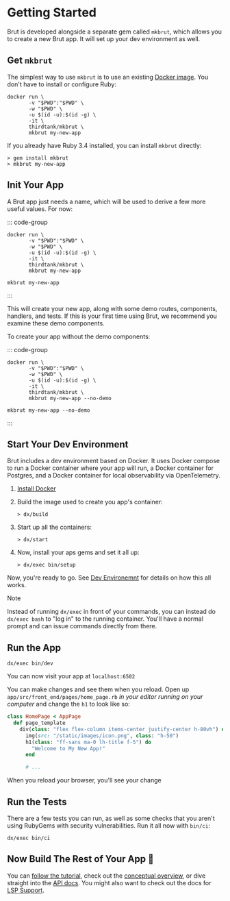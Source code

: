 # Getting Started

Brut is developed alongside a separate gem called `mkbrut`, which allows you to
create a new Brut app. It will set up your dev environment as well.

## Get `mkbrut`

The simplest way to use `mkbrut` is to use an existing [Docker image](https://hub.docker.com/repository/docker/thirdtank/mkbrut/general).  You don't have to install or configure Ruby:

```
docker run \
       -v "$PWD":"$PWD" \
       -w "$PWD" \
       -u $(id -u):$(id -g) \
       -it \
       thirdtank/mkbrut \
       mkbrut my-new-app
```

If you already have Ruby 3.4 installed, you can install `mkbrut` directly:

```
> gem install mkbrut
> mkbrut my-new-app
```

## Init Your App

A Brut app just needs a name, which will be used to derive a few more useful values.
For now:

::: code-group

``` [Docker-based]
docker run \
       -v "$PWD":"$PWD" \
       -w "$PWD" \
       -u $(id -u):$(id -g) \
       -it \
       thirdtank/mkbrut \
       mkbrut my-new-app
```

``` [RubyGems-based]
mkbrut my-new-app
```

:::

This will create your new app, along with some demo routes, components, handlers, and tests. If this is your first time using Brut, we recommend you examine these demo components.

To create your app without the demo components:

::: code-group

``` [Docker-based]
docker run \
       -v "$PWD":"$PWD" \
       -w "$PWD" \
       -u $(id -u):$(id -g) \
       -it \
       thirdtank/mkbrut \
       mkbrut my-new-app --no-demo
```

``` [RubyGems-based]
mkbrut my-new-app --no-demo
```

:::

## Start Your Dev Environment

Brut includes a dev environment based on Docker.  It uses Docker compose to run a
Docker container where your app will run, a Docker container for Postgres, and a
Docker container for local observability via OpenTelemetry.

1. [Install Docker](https://docs.docker.com/get-started/get-docker/)
2. Build the image used to create you app's container:

   ```
   > dx/build
   ```
3. Start up all the containers:

   ```
   > dx/start
   ```
4. Now, install your aps gems and set it all up:

   ```
   > dx/exec bin/setup
   ```

Now, you're ready to go.  See [Dev Environemnt](/dev-environment) for details on how
this all works.

> [!NOTE]
> Instead of running `dx/exec` in front of your commands, you
> can instead do `dx/exec bash` to "log in" to the running container.
> You'll have a normal prompt and can issue commands directly from there.

## Run the App

```
dx/exec bin/dev
```

You can now visit your app at `localhost:6502`

You can make changes and see them when you reload.  Open up `app/src/front_end/pages/home_page.rb` *in your editor running on your computer* and change the `h1` to look like so:

```ruby {6}
class HomePage < AppPage
  def page_template
    div(class: "flex flex-column items-center justify-center h-80vh") do
      img(src: "/static/images/icon.png", class: "h-50")
      h1(class: "ff-sans ma-0 lh-title f-5") do
        "Welcome to My New App!"
      end

      # ...
```

When you reload your browser, you'll see your change

## Run the Tests

There are a few tests you can run, as well as some checks that you aren't using
RubyGems with security vulnerabilities.  Run it all now with `bin/ci`:

```
dx/exec bin/ci
```

## Now Build The Rest of Your App 🦉

You can [follow the tutorial](/tutorial), check out the [conceptual overview](/overview), or dive straight into the [API docs](/api/index.html).  You might also want to check out the docs for [LSP Support](/lsp).

